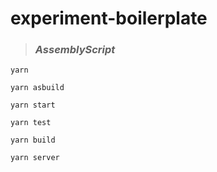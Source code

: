 # experiment-boilerplate #

>  ### *AssemblyScript* ###

`yarn`

`yarn asbuild`

`yarn start`

`yarn test`

`yarn build`

`yarn server`
